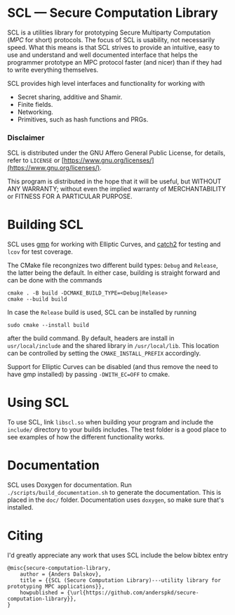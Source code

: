 # SCL — Secure Computation Library

SCL is a utilities library for prototyping Secure Multiparty Computation (_MPC_
for short) protocols. The focus of SCL is usability, not necessarily speed. What
this means is that SCL strives to provide an intuitive, easy to use and
understand and well documented interface that helps the programmer prototype an
MPC protocol faster (and nicer) than if they had to write everything themselves.

SCL provides high level interfaces and functionality for working with
* Secret sharing, additive and Shamir.
* Finite fields.
* Networking.
* Primitives, such as hash functions and PRGs.

### Disclaimer

SCL is distributed under the GNU Affero General Public License, for details,
refer to `LICENSE` or [https://www.gnu.org/licenses/](https://www.gnu.org/licenses/).

This program is distributed in the hope that it will be useful, but WITHOUT ANY
WARRANTY; without even the implied warranty of MERCHANTABILITY or FITNESS FOR A
PARTICULAR PURPOSE.

# Building SCL

SCL uses [gmp](https://gmplib.org/) for working with Elliptic Curves, and
[catch2](https://github.com/catchorg/Catch2/tree/v2.x) for testing and `lcov`
for test coverage.

The CMake file recongnizes two different build types: `Debug` and `Release`, the
latter being the default. In either case, building is straight forward and can
be done with the commands

```
cmake . -B build -DCMAKE_BUILD_TYPE=<Debug|Release>
cmake --build build
```

In case the `Release` build is used, SCL can be installed by running

```
sudo cmake --install build
```

after the build command. By default, headers are install in `usr/local/include`
and the shared library in `/usr/local/lib`. This location can be controlled by
setting the `CMAKE_INSTALL_PREFIX` accordingly.

Support for Elliptic Curves can be disabled (and thus remove the need to have
gmp installed) by passing `-DWITH_EC=OFF` to cmake.


# Using SCL

To use SCL, link `libscl.so` when building your program and include the
`include/` directory to your builds includes. The test folder is a good place to
see examples of how the different functionality works.

# Documentation

SCL uses Doxygen for documentation. Run `./scripts/build_documentation.sh` to
generate the documentation. This is placed in the `doc/` folder. Documentation
uses `doxygen`, so make sure that's installed.

# Citing

I'd greatly appreciate any work that uses SCL include the below bibtex entry

```
@misc{secure-computation-library,
    author = {Anders Dalskov},        
    title = {{SCL (Secure Computation Library)---utility library for prototyping MPC applications}},
    howpublished = {\url{https://github.com/anderspkd/secure-computation-library}},
}
```
